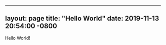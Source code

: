 ----------------
layout: page
title: "Hello World"
date: 2019-11-13 20:54:00 -0800 
----------------

Hello World!
